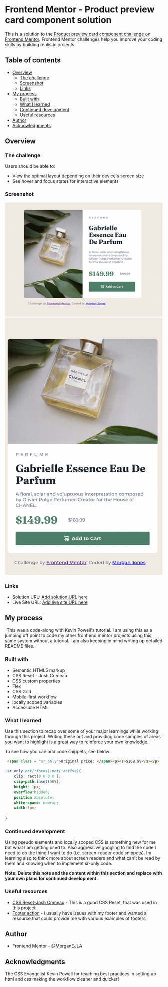 # Frontend Mentor - Product preview card component solution

This is a solution to the [Product preview card component challenge on Frontend Mentor](https://www.frontendmentor.io/challenges/product-preview-card-component-GO7UmttRfa). Frontend Mentor challenges help you improve your coding skills by building realistic projects. 

## Table of contents

- [Overview](#overview)
  - [The challenge](#the-challenge)
  - [Screenshot](#screenshot)
  - [Links](#links)
- [My process](#my-process)
  - [Built with](#built-with)
  - [What I learned](#what-i-learned)
  - [Continued development](#continued-development)
  - [Useful resources](#useful-resources)
- [Author](#author)
- [Acknowledgments](#acknowledgments)



## Overview

### The challenge

Users should be able to:

- View the optimal layout depending on their device's screen size
- See hover and focus states for interactive elements

### Screenshot

![](./desktop-screenshot.jpg)
![](./mobile-screenshot.jpg)



### Links

- Solution URL: [Add solution URL here](https://your-solution-url.com)
- Live Site URL: [Add live site URL here](https://your-live-site-url.com)

## My process
-This was a code-along with Kevin Powell's tutorial. I am using this as a jumping off point to code my other front end mentor projects using this same system without a tutorial. I am also keeping in mind writing up detailed README files. 

### Built with

- Semantic HTML5 markup
- CSS Reset - Josh Comeau
- CSS custom properties
- Flex
- CSS Grid
- Mobile-first workflow
- locally scoped variables
- Accessible HTML

### What I learned

Use this section to recap over some of your major learnings while working through this project. Writing these out and providing code samples of areas you want to highlight is a great way to reinforce your own knowledge.

To see how you can add code snippets, see below:

```html
 <span class = "sr_only">Original price: </span><p><s>$169.99</s></p>
```
```css
.sr_only:not(:focus):not(:active){
    clip: rect(0 0 0 0 );
    clip-path:inset(50%);
    height: 1px;
    overflow:hidden;
    position:absolute;
    white-space: nowrap;
    width:1px;

}
```


### Continued development

Using pseudo elements and locally scoped CSS is something new for me but what I am getting used to. Also aggressive googling to find the code I need to do the thing I want to do (i.e. screen-reader code snippets). Im learning also to think more about screen readers and what can't be read by them and knowing when to implement sr-only code. 

**Note: Delete this note and the content within this section and replace with your own plans for continued development.**

### Useful resources

- [CSS Reset-Josh Comeau](https://www.joshwcomeau.com/css/custom-css-reset/) - This is a good CSS Reset, that was used in this project. 
- [Footer action](https://www.w3docs.com/snippets/css/how-to-create-sticky-footer-with-css.html) - I usually have issues with my footer and wanted a resource that could provide me with various examples of footers. 



## Author

- Frontend Mentor - [@MorganEJLA](https://www.frontendmentor.io/profile/MorganEJLA)



## Acknowledgments

The CSS Evangelist Kevin Powell for teaching best practices in setting up html and css making the workflow cleaner and quicker!


